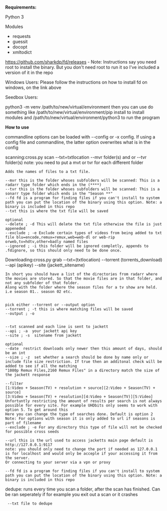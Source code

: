 **Requirements:**

Python 3

Modules
- requests
- guessit
- docopt
- xmltodict

https://github.com/sharkdp/fd/releases - Note: Instructions say you need root to install the binary. But you don't need root to run it so I've included a version of it in the repo

Windows Users: Please follow the instructions on how to install fd on windows, on the link above

Seedbox Users:

python3 -m venv /path/to/new/virtual/environment then you can use do something like 
/path/to/new/virtual/environment/pip install to install modules and
/path/to/new/virtual/environment/python3 to run the program

**How to use**

commandline options can be loaded with --config or -x config. If using a config file and commandline, the latter option overwrites what is in the config

scanning:cross.py scan --txt=txtlocation --mvr folder(s) and or --tvr folder(s)
note: you need to put a mvt or tvr for each different folder 

    Adds the names of files to a txt file.
    
    --mvr this is the folder whoses subfolders will be scanned: This is a radarr type folder which ends in the (****)
    --tvr this is the folder whoses subfolders will be scanned: This is a sonarr type folder which ends in the "Season **"
    --fd fd is a program for finding files if you can't install to system path you can put the location of the binary using this option. Note: a binary is included in this repo
    --txt this is where the txt file will be saved
    
    optional
    --delete ; -d This will delete the txt file otherwise the file is just appeneded
    --exclude ; -e Exclude certain types of videos from being added to txt file blu=encode,remux=remux,web=web-dl or web-rip orweb,tv=hdtv,other=badly named files
    --ignored ; -i this folder will be ignored completly, appends to .fdignore, so this should only need to be done once. 
    
Downloading:cross.py grab --txt=(txtlocation) --torrent (torrents_download)  --api (apikey) --site (jackett_sitename)
    
    In short you should have a list of the directories from radarr where the movies are stored. So that the movie files are in that folder, and not any subfolder of that folder. 
    Along with the folder where the season files for a tv show are held. i.e season 01.. season 02 etc.
    
    
    pick either --torrent or --output option
    --torrent ; -t this is where matching files will be saved
    --output ; -o
    
    
    --txt scanned and each line is sent to jackett
    --api ; -a  your jackett api key
    --site ; -s  sitename from jackett
    
    optional
    --date  restrict downloads only newer then this amount of days, should be an int
    --size ; -z  set whether a search should be done by name only or include file size restriction. If true then an additonal check will be added to see if all the matching
    "1080p Remux Files,2160 Remux Files" in a directory match the size of the jackett response
    
    --filter 
    [1:Video + Season(TV) + resolution + source][2:Video + Season(TV) + source]
    [3:Video + Season(TV) + resolution][4:Video + Season(TV)][5:Video]
    Unfortuntly restricting the amount of results per search is not always possible for every site. For example UHDbits only seems to work with option 5. To get around this
    Here you can change the type of searches done. Default is option 2
    Note: For options with season it is only added to url if seasons is part of filename
    --exclude ; -e For any directory this type of file will not be checked for possible cross seeds
    
    --url this is the url used to access jacketts main page default is http://127.0.0.1:9117
    note: you should only need to change the port if needed as 127.0.0.1 is for localhost and would only be acceple if your accessing it from the server. 
    Or connecting to your server via a vpn or proxy
    
    --fd fd is a program for finding files if you can't install to system path you can put the location of the binary using this option. Note: a binary is included in this repo
    
dedupe:
    runs every time you scan a folder, after the scan has finished.
    Can be ran seperately if for example you exit out a scan or it crashes
    
     --txt file to dedupe
   
    
    
    
    
    
    
 
    
    
    
    

